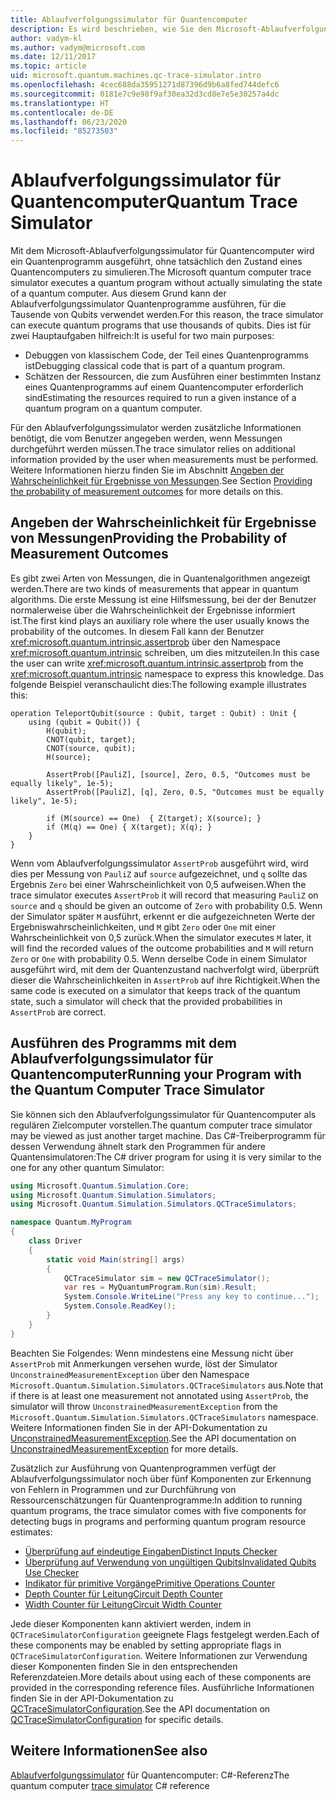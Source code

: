 ```yaml
---
title: Ablaufverfolgungssimulator für Quantencomputer
description: Es wird beschrieben, wie Sie den Microsoft-Ablaufverfolgungssimulator für Quantencomputer verwenden, um klassischen Code zu debuggen und die Ressourcenanforderungen eines Quantenprogramms zu schätzen.
author: vadym-kl
ms.author: vadym@microsoft.com
ms.date: 12/11/2017
ms.topic: article
uid: microsoft.quantum.machines.qc-trace-simulator.intro
ms.openlocfilehash: 4cec688da35951271d87396d9b6a8fed744defc6
ms.sourcegitcommit: 0181e7c9e98f9af30ea32d3cd8e7e5e30257a4dc
ms.translationtype: HT
ms.contentlocale: de-DE
ms.lasthandoff: 06/23/2020
ms.locfileid: "85273503"
---
```

# <a name="quantum-trace-simulator"></a><span data-ttu-id="320a8-103">Ablaufverfolgungssimulator für Quantencomputer</span><span class="sxs-lookup"><span data-stu-id="320a8-103">Quantum Trace Simulator</span></span>

<span data-ttu-id="320a8-104">Mit dem Microsoft-Ablaufverfolgungssimulator für Quantencomputer wird ein Quantenprogramm ausgeführt, ohne tatsächlich den Zustand eines Quantencomputers zu simulieren.</span><span class="sxs-lookup"><span data-stu-id="320a8-104">The Microsoft quantum computer trace simulator executes a quantum program without actually simulating the state of a quantum computer.</span></span>  <span data-ttu-id="320a8-105">Aus diesem Grund kann der Ablaufverfolgungssimulator Quantenprogramme ausführen, für die Tausende von Qubits verwendet werden.</span><span class="sxs-lookup"><span data-stu-id="320a8-105">For this reason, the trace simulator can execute quantum programs that use thousands of qubits.</span></span>  <span data-ttu-id="320a8-106">Dies ist für zwei Hauptaufgaben hilfreich:</span><span class="sxs-lookup"><span data-stu-id="320a8-106">It is useful for two main purposes:</span></span> 

* <span data-ttu-id="320a8-107">Debuggen von klassischem Code, der Teil eines Quantenprogramms ist</span><span class="sxs-lookup"><span data-stu-id="320a8-107">Debugging classical code that is part of a quantum program.</span></span> 
* <span data-ttu-id="320a8-108">Schätzen der Ressourcen, die zum Ausführen einer bestimmten Instanz eines Quantenprogramms auf einem Quantencomputer erforderlich sind</span><span class="sxs-lookup"><span data-stu-id="320a8-108">Estimating the resources required to run a given instance of a quantum program on a quantum computer.</span></span>

<span data-ttu-id="320a8-109">Für den Ablaufverfolgungssimulator werden zusätzliche Informationen benötigt, die vom Benutzer angegeben werden, wenn Messungen durchgeführt werden müssen.</span><span class="sxs-lookup"><span data-stu-id="320a8-109">The trace simulator relies on additional information provided by the user when measurements must be performed.</span></span> <span data-ttu-id="320a8-110">Weitere Informationen hierzu finden Sie im Abschnitt [Angeben der Wahrscheinlichkeit für Ergebnisse von Messungen](#providing-the-probability-of-measurement-outcomes).</span><span class="sxs-lookup"><span data-stu-id="320a8-110">See Section [Providing the probability of measurement outcomes](#providing-the-probability-of-measurement-outcomes) for more details on this.</span></span> 

## <a name="providing-the-probability-of-measurement-outcomes"></a><span data-ttu-id="320a8-111">Angeben der Wahrscheinlichkeit für Ergebnisse von Messungen</span><span class="sxs-lookup"><span data-stu-id="320a8-111">Providing the Probability of Measurement Outcomes</span></span>

<span data-ttu-id="320a8-112">Es gibt zwei Arten von Messungen, die in Quantenalgorithmen angezeigt werden.</span><span class="sxs-lookup"><span data-stu-id="320a8-112">There are two kinds of measurements that appear in quantum algorithms.</span></span> <span data-ttu-id="320a8-113">Die erste Messung ist eine Hilfsmessung, bei der der Benutzer normalerweise über die Wahrscheinlichkeit der Ergebnisse informiert ist.</span><span class="sxs-lookup"><span data-stu-id="320a8-113">The first kind plays an auxiliary role where the user usually knows the probability of the outcomes.</span></span> <span data-ttu-id="320a8-114">In diesem Fall kann der Benutzer <xref:microsoft.quantum.intrinsic.assertprob> über den Namespace <xref:microsoft.quantum.intrinsic> schreiben, um dies mitzuteilen.</span><span class="sxs-lookup"><span data-stu-id="320a8-114">In this case the user can write <xref:microsoft.quantum.intrinsic.assertprob> from the <xref:microsoft.quantum.intrinsic> namespace to express this knowledge.</span></span> <span data-ttu-id="320a8-115">Das folgende Beispiel veranschaulicht dies:</span><span class="sxs-lookup"><span data-stu-id="320a8-115">The following example illustrates this:</span></span>

```qsharp
operation TeleportQubit(source : Qubit, target : Qubit) : Unit {
    using (qubit = Qubit()) {
        H(qubit);
        CNOT(qubit, target);
        CNOT(source, qubit);
        H(source);

        AssertProb([PauliZ], [source], Zero, 0.5, "Outcomes must be equally likely", 1e-5);
        AssertProb([PauliZ], [q], Zero, 0.5, "Outcomes must be equally likely", 1e-5);

        if (M(source) == One)  { Z(target); X(source); }
        if (M(q) == One) { X(target); X(q); }
    }
}
```

<span data-ttu-id="320a8-116">Wenn vom Ablaufverfolgungssimulator `AssertProb` ausgeführt wird, wird dies per Messung von `PauliZ` auf `source` aufgezeichnet, und `q` sollte das Ergebnis `Zero` bei einer Wahrscheinlichkeit von 0,5 aufweisen.</span><span class="sxs-lookup"><span data-stu-id="320a8-116">When the trace simulator executes `AssertProb` it will record that measuring `PauliZ` on `source` and `q` should be given an outcome of `Zero` with probability 0.5.</span></span> <span data-ttu-id="320a8-117">Wenn der Simulator später `M` ausführt, erkennt er die aufgezeichneten Werte der Ergebniswahrscheinlichkeiten, und `M` gibt `Zero` oder `One` mit einer Wahrscheinlichkeit von 0,5 zurück.</span><span class="sxs-lookup"><span data-stu-id="320a8-117">When the simulator executes `M` later, it will find the recorded values of the outcome probabilities and `M` will return `Zero` or `One` with probability 0.5.</span></span> <span data-ttu-id="320a8-118">Wenn derselbe Code in einem Simulator ausgeführt wird, mit dem der Quantenzustand nachverfolgt wird, überprüft dieser die Wahrscheinlichkeiten in `AssertProb` auf ihre Richtigkeit.</span><span class="sxs-lookup"><span data-stu-id="320a8-118">When the same code is executed on a simulator that keeps track of the quantum state, such a simulator will check that the provided probabilities in `AssertProb` are correct.</span></span>

## <a name="running-your-program-with-the-quantum-computer-trace-simulator"></a><span data-ttu-id="320a8-119">Ausführen des Programms mit dem Ablaufverfolgungssimulator für Quantencomputer</span><span class="sxs-lookup"><span data-stu-id="320a8-119">Running your Program with the Quantum Computer Trace Simulator</span></span> 

<span data-ttu-id="320a8-120">Sie können sich den Ablaufverfolgungssimulator für Quantencomputer als regulären Zielcomputer vorstellen.</span><span class="sxs-lookup"><span data-stu-id="320a8-120">The quantum computer trace simulator may be viewed as just another target machine.</span></span> <span data-ttu-id="320a8-121">Das C#-Treiberprogramm für dessen Verwendung ähnelt stark den Programmen für andere Quantensimulatoren:</span><span class="sxs-lookup"><span data-stu-id="320a8-121">The C# driver program for using it is very similar to the one for any other quantum Simulator:</span></span> 

```csharp
using Microsoft.Quantum.Simulation.Core;
using Microsoft.Quantum.Simulation.Simulators;
using Microsoft.Quantum.Simulation.Simulators.QCTraceSimulators;

namespace Quantum.MyProgram
{
    class Driver
    {
        static void Main(string[] args)
        {
            QCTraceSimulator sim = new QCTraceSimulator();
            var res = MyQuantumProgram.Run(sim).Result;
            System.Console.WriteLine("Press any key to continue...");
            System.Console.ReadKey();
        }
    }
}
```

<span data-ttu-id="320a8-122">Beachten Sie Folgendes: Wenn mindestens eine Messung nicht über `AssertProb` mit Anmerkungen versehen wurde, löst der Simulator `UnconstrainedMeasurementException` über den Namespace `Microsoft.Quantum.Simulation.Simulators.QCTraceSimulators` aus.</span><span class="sxs-lookup"><span data-stu-id="320a8-122">Note that if there is at least one measurement not annotated using `AssertProb`, the simulator will throw `UnconstrainedMeasurementException` from the `Microsoft.Quantum.Simulation.Simulators.QCTraceSimulators` namespace.</span></span> <span data-ttu-id="320a8-123">Weitere Informationen finden Sie in der API-Dokumentation zu [UnconstrainedMeasurementException](xref:Microsoft.Quantum.Simulation.Simulators.QCTraceSimulators.UnconstrainedMeasurementException).</span><span class="sxs-lookup"><span data-stu-id="320a8-123">See the API documentation on [UnconstrainedMeasurementException](xref:Microsoft.Quantum.Simulation.Simulators.QCTraceSimulators.UnconstrainedMeasurementException) for more details.</span></span>

<span data-ttu-id="320a8-124">Zusätzlich zur Ausführung von Quantenprogrammen verfügt der Ablaufverfolgungssimulator noch über fünf Komponenten zur Erkennung von Fehlern in Programmen und zur Durchführung von Ressourcenschätzungen für Quantenprogramme:</span><span class="sxs-lookup"><span data-stu-id="320a8-124">In addition to running quantum programs, the trace simulator comes with five components for detecting bugs in programs and performing quantum program resource estimates:</span></span> 

* [<span data-ttu-id="320a8-125">Überprüfung auf eindeutige Eingaben</span><span class="sxs-lookup"><span data-stu-id="320a8-125">Distinct Inputs Checker</span></span>](xref:microsoft.quantum.machines.qc-trace-simulator.distinct-inputs)
* [<span data-ttu-id="320a8-126">Überprüfung auf Verwendung von ungültigen Qubits</span><span class="sxs-lookup"><span data-stu-id="320a8-126">Invalidated Qubits Use Checker</span></span>](xref:microsoft.quantum.machines.qc-trace-simulator.invalidated-qubits)
* [<span data-ttu-id="320a8-127">Indikator für primitive Vorgänge</span><span class="sxs-lookup"><span data-stu-id="320a8-127">Primitive Operations Counter</span></span>](xref:microsoft.quantum.machines.qc-trace-simulator.primitive-counter)
* [<span data-ttu-id="320a8-128">Depth Counter für Leitung</span><span class="sxs-lookup"><span data-stu-id="320a8-128">Circuit Depth Counter</span></span>](xref:microsoft.quantum.machines.qc-trace-simulator.depth-counter)
* [<span data-ttu-id="320a8-129">Width Counter für Leitung</span><span class="sxs-lookup"><span data-stu-id="320a8-129">Circuit Width Counter</span></span>](xref:microsoft.quantum.machines.qc-trace-simulator.width-counter)

<span data-ttu-id="320a8-130">Jede dieser Komponenten kann aktiviert werden, indem in `QCTraceSimulatorConfiguration` geeignete Flags festgelegt werden.</span><span class="sxs-lookup"><span data-stu-id="320a8-130">Each of these components may be enabled by setting appropriate flags in `QCTraceSimulatorConfiguration`.</span></span> <span data-ttu-id="320a8-131">Weitere Informationen zur Verwendung dieser Komponenten finden Sie in den entsprechenden Referenzdateien.</span><span class="sxs-lookup"><span data-stu-id="320a8-131">More details about using each of these components are provided in the corresponding reference files.</span></span> <span data-ttu-id="320a8-132">Ausführliche Informationen finden Sie in der API-Dokumentation zu [QCTraceSimulatorConfiguration](https://docs.microsoft.com/dotnet/api/Microsoft.Quantum.Simulation.Simulators.QCTraceSimulators.QCTraceSimulatorConfiguration).</span><span class="sxs-lookup"><span data-stu-id="320a8-132">See the API documentation on [QCTraceSimulatorConfiguration](https://docs.microsoft.com/dotnet/api/Microsoft.Quantum.Simulation.Simulators.QCTraceSimulators.QCTraceSimulatorConfiguration) for specific details.</span></span>

## <a name="see-also"></a><span data-ttu-id="320a8-133">Weitere Informationen</span><span class="sxs-lookup"><span data-stu-id="320a8-133">See also</span></span>
<span data-ttu-id="320a8-134">[Ablaufverfolgungssimulator](xref:Microsoft.Quantum.Simulation.Simulators.QCTraceSimulators.QCTraceSimulator) für Quantencomputer: C#-Referenz</span><span class="sxs-lookup"><span data-stu-id="320a8-134">The quantum computer [trace simulator](xref:Microsoft.Quantum.Simulation.Simulators.QCTraceSimulators.QCTraceSimulator) C# reference</span></span> 

